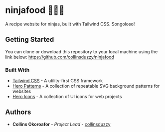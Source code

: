 
# ninjafood 🐱‍👤🥘

A recipe website for ninjas, built with Tailwind CSS. Songoloso!

## Getting Started

You can clone or download this repository to your local machine using the link below:
<https://github.com/collinsduzzy/ninjafood>

### Built With

* [Tailwind CSS](https://tailwindcss.com/) - A utility-first CSS framework
* [Hero Patterns](http://www.heropatterns.com/) - A collection of repeatable SVG background patterns for websites
* [Hero Icons](https://heroicons.dev/) - A collection of UI icons for web projects

## Authors

* **Collins Okoroafor** - *Project Lead* - [collinsduzzy](https://github.com/collinsduzzy)
